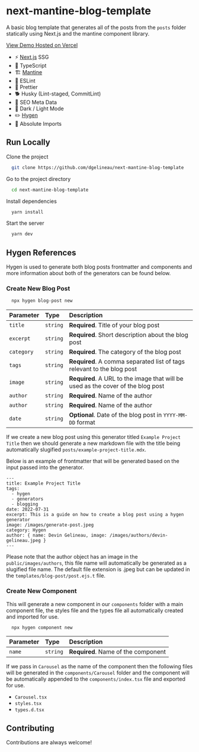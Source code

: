 # next-mantine-blog-template

A basic blog template that generates all of the posts from the `posts` folder statically using Next.js and the mantine component library.

[View Demo Hosted on Vercel](https://next-mantine-blog-template.vercel.app/)


  - ⚡ [Next.js](https://nextjs.org/) SSG
  - 🧠 TypeScript
  - 🏗️ [Mantine](https://mantine.dev/)
  - 🤔 ESLint
  - 💅 Prettier
  - 🐕 Husky (Lint-staged, CommitLint)
  - 🤖 SEO Meta Data
  - 🌙 Dark / Light Mode
  - ✏️ [Hygen](http://www.hygen.io/)
  - 📍 Absolute Imports


## Run Locally

Clone the project

```bash
  git clone https://github.com/dgelineau/next-mantine-blog-template
```

Go to the project directory

```bash
  cd next-mantine-blog-template
```

Install dependencies

```bash
  yarn install
```

Start the server

```bash
  yarn dev
```

## Hygen References

Hygen is used to generate both blog posts frontmatter and components and more information about both of the generators can be found below.

### Create New Blog Post

```bash
  npx hygen blog-post new
```

| Parameter  | Type     | Description                                                                      |
| :--------- | :------- | :------------------------------------------------------------------------------- |
| `title`    | `string` | **Required**. Title of your blog post                                            |
| `excerpt`  | `string` | **Required**. Short description about the blog post                              |
| `category` | `string` | **Required**. The category of the blog post                                      |
| `tags`     | `string` | **Required**. A comma separated list of tags relevant to the blog post           |
| `image`    | `string` | **Required**. A URL to the image that will be used as the cover of the blog post |
| `author`   | `string` | **Required**. Name of the author                                                 |
| `author`   | `string` | **Required**. Name of the author                                                 |
| `date`     | `string` | **Optional**. Date of the blog post in `YYYY-MM-DD` format                       |

If we create a new blog post using this generator titled `Example Project Title` then we should generate a new markdown file with the title being automatically slugified `posts/example-project-title.mdx`.

Below is an example of frontmatter that will be generated based on the input passed into the generator.

```mdx
---
title: Example Project Title
tags:
  - hygen
  - generators
  - blogging
date: 2022-07-31
excerpt: This is a guide on how to create a blog post using a hygen generator
image: /images/generate-post.jpeg
category: Hygen
author: { name: Devin Gelineau, image: /images/authors/devin-gelineau.jpeg }
---
```

Please note that the author object has an image in the `public/images/authors`, this file name will
automatically be generated as a slugified file name. The default file extension is .jpeg but can be updated
in the `templates/blog-post/post.ejs.t` file.

### Create New Component

This will generate a new component in our `components` folder with a main component file, the styles file and the types file all automatically created and imported for use.

```bash
  npx hygen component new
```

| Parameter | Type     | Description                         |
| :-------- | :------- | :---------------------------------- |
| `name`    | `string` | **Required**. Name of the component |

If we pass in `Carousel` as the name of the component then the following files will be generated in the `components/Carousel` folder and the component will be automatically appended to the `components/index.tsx` file and exported for use.

  - `Carousel.tsx`
  - `styles.tsx`
  - `types.d.tsx`

## Contributing

Contributions are always welcome!
